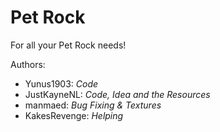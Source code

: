 Pet Rock
====================
For all your Pet Rock needs!

Authors: 
- Yunus1903:  *Code*
- JustKayneNL:  *Code, Idea and the Resources*
- manmaed:  *Bug Fixing & Textures*
- KakesRevenge: *Helping*
